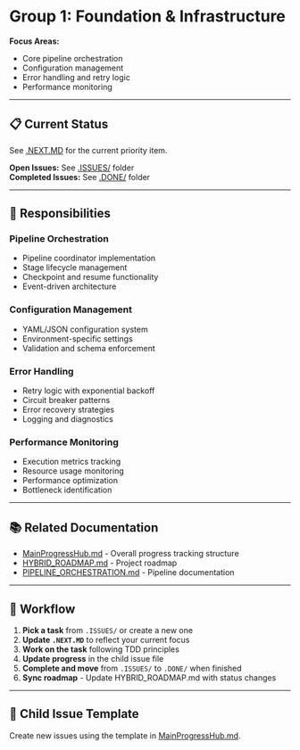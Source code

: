 # Group 1: Foundation & Infrastructure

**Focus Areas:**
- Core pipeline orchestration
- Configuration management
- Error handling and retry logic
- Performance monitoring

---

## 📋 Current Status

See [.NEXT.MD](.NEXT.MD) for the current priority item.

**Open Issues:** See [.ISSUES/](.ISSUES/) folder  
**Completed Issues:** See [.DONE/](.DONE/) folder

---

## 🎯 Responsibilities

### Pipeline Orchestration
- Pipeline coordinator implementation
- Stage lifecycle management
- Checkpoint and resume functionality
- Event-driven architecture

### Configuration Management
- YAML/JSON configuration system
- Environment-specific settings
- Validation and schema enforcement

### Error Handling
- Retry logic with exponential backoff
- Circuit breaker patterns
- Error recovery strategies
- Logging and diagnostics

### Performance Monitoring
- Execution metrics tracking
- Resource usage monitoring
- Performance optimization
- Bottleneck identification

---

## 📚 Related Documentation

- [MainProgressHub.md](../../MainProgressHub.md) - Overall progress tracking structure
- [HYBRID_ROADMAP.md](../../docs/roadmaps/HYBRID_ROADMAP.md) - Project roadmap
- [PIPELINE_ORCHESTRATION.md](../../docs/PIPELINE_ORCHESTRATION.md) - Pipeline documentation

---

## 🔄 Workflow

1. **Pick a task** from `.ISSUES/` or create a new one
2. **Update `.NEXT.MD`** to reflect your current focus
3. **Work on the task** following TDD principles
4. **Update progress** in the child issue file
5. **Complete and move** from `.ISSUES/` to `.DONE/` when finished
6. **Sync roadmap** - Update HYBRID_ROADMAP.md with status changes

---

## 📝 Child Issue Template

Create new issues using the template in [MainProgressHub.md](../../MainProgressHub.md#-child-issue-template).
